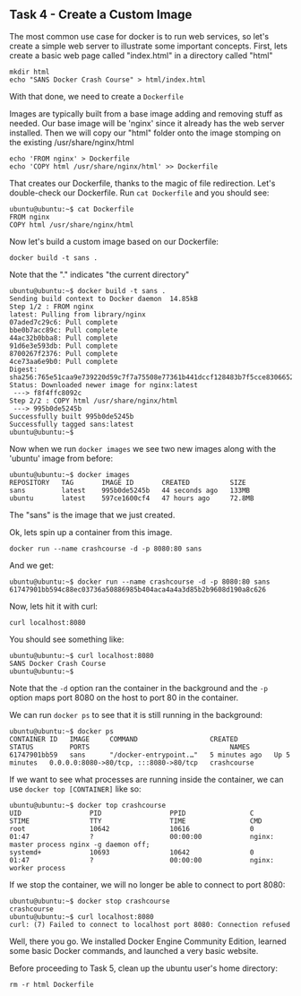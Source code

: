 ## Task 4 - Create a Custom Image

The most common use case for docker is to run web services, so let's create a simple web server to illustrate some important concepts. First, lets create a basic web page called "index.html" in a directory called "html"

```
mkdir html
echo "SANS Docker Crash Course" > html/index.html

```

With that done, we need to create a `Dockerfile`

Images are typically built from a base image adding and removing stuff as needed. Our base image will be 'nginx' since it already has the web server installed. Then we will copy our "html" folder onto the image stomping on the existing  /usr/share/nginx/html

```
echo 'FROM nginx' > Dockerfile
echo 'COPY html /usr/share/nginx/html' >> Dockerfile

```

That creates our Dockerfile, thanks to the magic of file redirection. Let's double-check our Dockerfile. Run `cat Dockerfile` and you should see:

```
ubuntu@ubuntu:~$ cat Dockerfile
FROM nginx
COPY html /usr/share/nginx/html

```

Now let's build a custom image based on our Dockerfile:

```
docker build -t sans .
```

Note that the "." indicates "the current directory"

```
ubuntu@ubuntu:~$ docker build -t sans .
Sending build context to Docker daemon  14.85kB
Step 1/2 : FROM nginx
latest: Pulling from library/nginx
07aded7c29c6: Pull complete
bbe0b7acc89c: Pull complete
44ac32b0bba8: Pull complete
91d6e3e593db: Pull complete
8700267f2376: Pull complete
4ce73aa6e9b0: Pull complete
Digest: sha256:765e51caa9e739220d59c7f7a75508e77361b441dccf128483b7f5cce8306652
Status: Downloaded newer image for nginx:latest
 ---> f8f4ffc8092c
Step 2/2 : COPY html /usr/share/nginx/html
 ---> 995b0de5245b
Successfully built 995b0de5245b
Successfully tagged sans:latest
ubuntu@ubuntu:~$

```

Now when we run `docker images` we see two new images along with the 'ubuntu' image from before:

```
ubuntu@ubuntu:~$ docker images
REPOSITORY   TAG       IMAGE ID       CREATED          SIZE
sans         latest    995b0de5245b   44 seconds ago   133MB
ubuntu       latest    597ce1600cf4   47 hours ago     72.8MB
```

The "sans" is the image that we just created.

Ok, lets spin up a container from this image.

```
docker run --name crashcourse -d -p 8080:80 sans
```

And we get:

```
ubuntu@ubuntu:~$ docker run --name crashcourse -d -p 8080:80 sans
61747901bb594c88ec03736a50886985b404aca4a4a3d85b2b9608d190a8c626
```

Now, lets hit it with curl:

```
curl localhost:8080
```

You should see something like:

```
ubuntu@ubuntu:~$ curl localhost:8080
SANS Docker Crash Course
ubuntu@ubuntu:~$

```

Note that the `-d` option ran the container in the background and the `-p` option maps port 8080 on the host to port 80 in the container.

We can run `docker ps` to see that it is still running in the background:

```
ubuntu@ubuntu:~$ docker ps
CONTAINER ID   IMAGE     COMMAND                  CREATED         STATUS         PORTS                                   NAMES
61747901bb59   sans      "/docker-entrypoint.…"   5 minutes ago   Up 5 minutes   0.0.0.0:8080->80/tcp, :::8080->80/tcp   crashcourse
```

If we want to see what processes are running inside the container, we can use `docker top [CONTAINER]` like so:

```
ubuntu@ubuntu:~$ docker top crashcourse
UID                 PID                 PPID                C                   STIME               TTY                 TIME                CMD
root                10642               10616               0                   01:47               ?                   00:00:00            nginx: master process nginx -g daemon off;
systemd+            10693               10642               0                   01:47               ?                   00:00:00            nginx: worker process

```

If we stop the container, we will no longer be able to connect to port 8080:

```
ubuntu@ubuntu:~$ docker stop crashcourse
crashcourse
ubuntu@ubuntu:~$ curl localhost:8080
curl: (7) Failed to connect to localhost port 8080: Connection refused
```

Well, there you go. We installed Docker Engine Community Edition, learned some basic Docker commands, and launched a very basic website. 

Before proceeding to Task 5, clean up the ubuntu user's home directory:

```
rm -r html Dockerfile
```